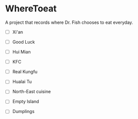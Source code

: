 # WhereToeat
A project that records where Dr. Fish chooses to eat everyday. 

- [ ] Xi'an
- [ ] Good Luck

- [ ] Hui Mian


- [ ] KFC


- [ ] Real Kungfu


- [ ] Hualai Tu


- [ ] North-East cuisine


- [ ] Empty Island


- [ ] Dumplings


